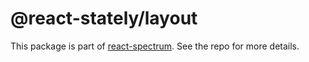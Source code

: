 # @react-stately/layout

This package is part of [react-spectrum](https://github.com/watheia/spectrum). See the repo for more details.
